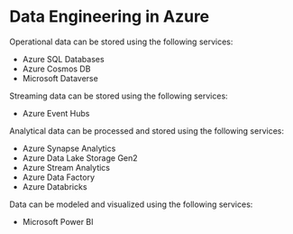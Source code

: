 # Data Engineering in Azure

Operational data can be stored using the following services:
* Azure SQL Databases
* Azure Cosmos DB
* Microsoft Dataverse

Streaming data can be stored using the following services:
* Azure Event Hubs

Analytical data can be processed and stored using the following services:
* Azure Synapse Analytics
* Azure Data Lake Storage Gen2
* Azure Stream Analytics
* Azure Data Factory
* Azure Databricks

Data can be modeled and visualized using the following services:
* Microsoft Power BI